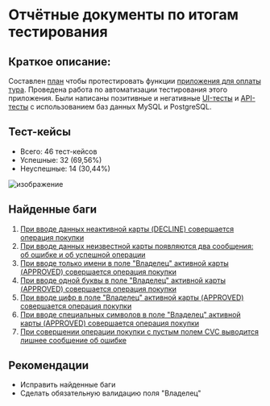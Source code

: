 # Отчётные документы по итогам тестирования
## Краткое описание:
Составлен [план](https://github.com/anastasiacat/diploma/blob/main/Plan.md) чтобы протестировать функции [приложения для оплаты тура](https://github.com/netology-code/qa-diploma#бизнес-часть). Проведена работа по автоматизации тестирования этого приложения. Были написаны позитивные и негативные [UI-тесты](https://github.com/anastasiacat/diploma/blob/main/src/test/java/UITest.java) и [API-тесты](https://github.com/anastasiacat/diploma/blob/main/src/test/java/APITest.java) с использованием баз данных MySQL и PostgreSQL.
## Тест-кейсы
- Всего: 46 тест-кейсов
- Успешные: 32 (69,56%)
- Неуспешные: 14 (30,44%)

![изображение](https://github.com/anastasiacat/diploma/assets/119497966/91893f32-1b41-4277-a5f1-7be56b7ccc65)

## Найденные баги
1. [При вводе данных неактивной карты (DECLINE) совершается операция покупки](https://github.com/anastasiacat/diploma/issues/1)
2. [При вводе данных неизвестной карты появляются два сообщения: об ошибке и об успешной операции](https://github.com/anastasiacat/diploma/issues/2)
3. [При вводе только имени в поле "Владелец" активной карты (APPROVED) совершается операция покупки](https://github.com/anastasiacat/diploma/issues/3)
4. [При вводе одной буквы в поле "Владелец" активной карты (APPROVED) совершается операция покупки](https://github.com/anastasiacat/diploma/issues/5)
5. [При вводе цифр в поле "Владелец" активной карты (APPROVED) совершается операция покупки](https://github.com/anastasiacat/diploma/issues/6)
6. [При вводе специальных символов в поле "Владелец" активной карты (APPROVED) совершается операция покупки](https://github.com/anastasiacat/diploma/issues/7)
7. [При совершении операции покупки с пустым полем CVC выводится лишнее сообщение об ошибке](https://github.com/anastasiacat/diploma/issues/4)
## Рекомендации
- Исправить найденные баги
- Сделать обязательную валидацию поля "Владелец"

